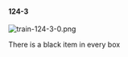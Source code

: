 #### 124-3
![train-124-3-0.png](https://github.com/lil-lab/nlvr/raw/master/nlvr/train/images/4/train-124-3-0.png "train-124-3-0.png")

There is a black item in every box